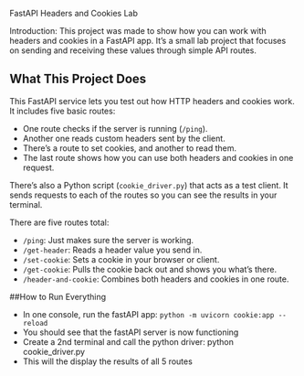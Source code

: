 FastAPI Headers and Cookies Lab

Introduction:
This project was made to show how you can work with headers and cookies in a FastAPI app. It’s a small lab project that focuses on sending and receiving these values through simple API routes.

## What This Project Does
This FastAPI service lets you test out how HTTP headers and cookies work. It includes five basic routes:
- One route checks if the server is running (`/ping`).
- Another one reads custom headers sent by the client.
- There’s a route to set cookies, and another to read them.
- The last route shows how you can use both headers and cookies in one request.

There’s also a Python script (`cookie_driver.py`) that acts as a test client. It sends requests to each of the routes so you can see the results in your terminal.

There are five routes total:
- `/ping`: Just makes sure the server is working.
- `/get-header`: Reads a header value you send in.
- `/set-cookie`: Sets a cookie in your browser or client.
- `/get-cookie`: Pulls the cookie back out and shows you what’s there.
- `/header-and-cookie`: Combines both headers and cookies in one route.

##How to Run Everything
- In one console, run the fastAPI app: `python -m uvicorn cookie:app --reload`
- You should see that the fastAPI server is now functioning
- Create a 2nd terminal and call the python driver: python cookie_driver.py
- This will the display the results of all 5 routes




